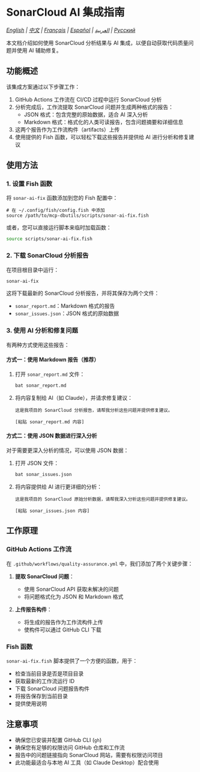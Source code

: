 # SonarCloud AI 集成指南

*[English](../../en/technical/sonarcloud-integration.md) | [中文](../../zh/technical/sonarcloud-integration.md) | [Français](../../fr/technical/sonarcloud-integration.md) | [Español](../../es/technical/sonarcloud-integration.md) | [العربية](../../ar/technical/sonarcloud-integration.md) | [Русский](../../ru/technical/sonarcloud-integration.md)*

本文档介绍如何使用 SonarCloud 分析结果与 AI 集成，以便自动获取代码质量问题并使用 AI 辅助修复。

## 功能概述

该集成方案通过以下步骤工作：

1. GitHub Actions 工作流在 CI/CD 过程中运行 SonarCloud 分析
2. 分析完成后，工作流提取 SonarCloud 问题并生成两种格式的报告：
   - JSON 格式：包含完整的原始数据，适合 AI 深入分析
   - Markdown 格式：格式化的人类可读报告，包含问题摘要和详细信息
3. 这两个报告作为工作流构件（artifacts）上传
4. 使用提供的 Fish 函数，可以轻松下载这些报告并提供给 AI 进行分析和修复建议

## 使用方法

### 1. 设置 Fish 函数

将 `sonar-ai-fix` 函数添加到您的 Fish 配置中：

```fish
# 在 ~/.config/fish/config.fish 中添加
source /path/to/mcp-dbutils/scripts/sonar-ai-fix.fish
```

或者，您可以直接运行脚本来临时加载函数：

```bash
source scripts/sonar-ai-fix.fish
```

### 2. 下载 SonarCloud 分析报告

在项目根目录中运行：

```bash
sonar-ai-fix
```

这将下载最新的 SonarCloud 分析报告，并将其保存为两个文件：
- `sonar_report.md`：Markdown 格式的报告
- `sonar_issues.json`：JSON 格式的原始数据

### 3. 使用 AI 分析和修复问题

有两种方式使用这些报告：

#### 方式一：使用 Markdown 报告（推荐）

1. 打开 `sonar_report.md` 文件：
   ```bash
   bat sonar_report.md
   ```

2. 将内容复制给 AI（如 Claude），并请求修复建议：
   ```
   这是我项目的 SonarCloud 分析报告，请帮我分析这些问题并提供修复建议。

   [粘贴 sonar_report.md 内容]
   ```

#### 方式二：使用 JSON 数据进行深入分析

对于需要更深入分析的情况，可以使用 JSON 数据：

1. 打开 JSON 文件：
   ```bash
   bat sonar_issues.json
   ```

2. 将内容提供给 AI 进行更详细的分析：
   ```
   这是我项目的 SonarCloud 原始分析数据，请帮我深入分析这些问题并提供修复建议。

   [粘贴 sonar_issues.json 内容]
   ```

## 工作原理

### GitHub Actions 工作流

在 `.github/workflows/quality-assurance.yml` 中，我们添加了两个关键步骤：

1. **提取 SonarCloud 问题**：
   - 使用 SonarCloud API 获取未解决的问题
   - 将问题格式化为 JSON 和 Markdown 格式

2. **上传报告构件**：
   - 将生成的报告作为工作流构件上传
   - 使构件可以通过 GitHub CLI 下载

### Fish 函数

`sonar-ai-fix.fish` 脚本提供了一个方便的函数，用于：

- 检查当前目录是否是项目目录
- 获取最新的工作流运行 ID
- 下载 SonarCloud 问题报告构件
- 将报告保存到当前目录
- 提供使用说明

## 注意事项

- 确保您已安装并配置 GitHub CLI (`gh`)
- 确保您有足够的权限访问 GitHub 仓库和工作流
- 报告中的问题链接指向 SonarCloud 网站，需要有权限访问项目
- 此功能最适合与本地 AI 工具（如 Claude Desktop）配合使用
